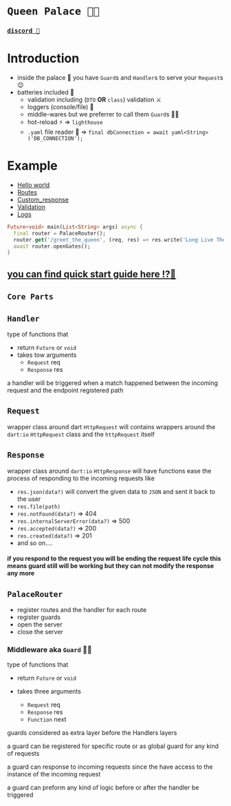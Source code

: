 # **`Queen Palace 🏰👑`**

### [**`discord 🤝`**](https://discord.gg/pa4JVtDCqx)

# Introduction

- inside the palace 🏰 you have `Guard`s and `Handler`s to serve your `Request`s 😉
- batteries included 🔋
  - validation including (`DTO` **OR** `class`) validation ⚔
  - loggers (console/file) 📃
  - middle-wares but we preferrer to call them `Guard`s 💂‍♂️
  - hot-reload ⚡ => `lighthouse`
  - `.yaml` file reader 🍨 => `final dbConnection = await yaml<String>('DB_CONNECTION');`

# Example

- [Hello world]()
- [Routes]()
- [Custom_response]()
- [Validation]()
- [Logs]()

```dart
Future<void> main(List<String> args) async {
  final router = PalaceRouter();
  router.get('/greet_the_queen', (req, res) => res.write('Long Live The Queen'));
  await router.openGates();
}
```

## [you can find quick start guide here ⁉📇](https://maxzod.github.io/palace/)

## **`Core Parts`**

## **`Handler`**

type of functions that

- return `Future` or `void`
- takes tow arguments
  - `Request` req
  - `Response` res

a handler will be triggered when a match happened between the incoming request and the endpoint registered path

## `Request`

wrapper class around dart `HttpRequest`
will contains wrappers around the `dart:io` `HttpRequest` class and the `httpRequest` itself

## `Response`

wrapper class around `dart:io` `HttpResponse`
will have functions ease the process of responding to the incoming requests
like

- `res.json(data?)` will convert the given data to `JSON` and sent it back to the user
- `res.file(path)`
- `res.notFound(data?)` => 404
- `res.internalServerError(data?)` => 500
- `res.accepted(data?)` => 200
- `res.created(data?)` => 201
- and so on....

#### **if you respond to the request you will be ending the request life cycle this means guard still will be working but they can not modify the response any more**

## `PalaceRouter`

- register routes and the handler for each route
- register guards
- open the server
- close the server

### Middleware aka **`Guard`** 💂‍♂️

type of functions that

- return `Future` or `void`
- takes three arguments

  - `Request` req
  - `Response` res
  - `Function` next

guards considered as extra layer before the Handlers layers

a guard can be registered for specific route or as global guard for any kind of requests

a guard can response to incoming requests since the have access to the instance of the incoming request

a guard can preform any kind of logic before or after the handler be triggered
